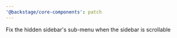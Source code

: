 ```yaml
---
'@backstage/core-components': patch
---
```


Fix the hidden sidebar's sub-menu when the sidebar is scrollable
